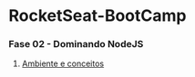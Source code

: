 # RocketSeat-BootCamp

### Fase 02 - Dominando NodeJS
1. [Ambiente e conceitos](https://github.com/aureliomarco/RocketSeat-BootCamp/tree/fase02/dominando-nodejs/ambiente-conceitos)
